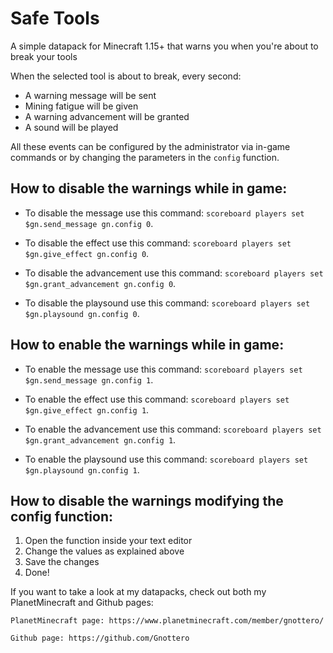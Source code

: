 # Safe Tools
A simple datapack for Minecraft 1.15+ that warns you when you're about to break your tools 

When the selected tool is about to break, every second:
- A warning message will be sent
- Mining fatigue will be given
- A warning advancement will be granted
- A sound will be played

All these events can be configured by the administrator via in-game commands or by changing the parameters in the `config` function.

## How to disable the warnings while in game:

- To disable the message use this command:
`scoreboard players set $gn.send_message gn.config 0`.

- To disable the effect use this command:
`scoreboard players set $gn.give_effect gn.config 0`.

- To disable the advancement use this command:
`scoreboard players set $gn.grant_advancement gn.config 0`.

- To disable the playsound use this command:
`scoreboard players set $gn.playsound gn.config 0`.


## How to enable the warnings while in game:

- To enable the message use this command:
`scoreboard players set $gn.send_message gn.config 1`.

- To enable the effect use this command:
`scoreboard players set $gn.give_effect gn.config 1`.

- To enable the advancement use this command:
`scoreboard players set $gn.grant_advancement gn.config 1`.

- To enable the playsound use this command:
`scoreboard players set $gn.playsound gn.config 1`.

## How to disable the warnings modifying the config function:

1.  Open the function inside your text editor
2.  Change the values as explained above
3.  Save the changes
4.  Done!


If you want to take a look at my datapacks, check out both my PlanetMinecraft and Github pages:

    PlanetMinecraft page: https://www.planetminecraft.com/member/gnottero/
    
    Github page: https://github.com/Gnottero
